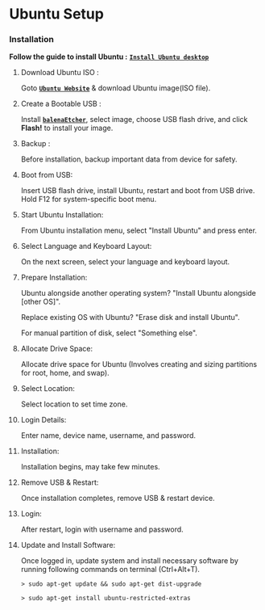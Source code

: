 # **Ubuntu Setup**


### **Installation**

**Follow the guide to install Ubuntu :**  [**`Install Ubuntu desktop`**](https://ubuntu.com/tutorials/install-ubuntu-desktop#1-overview)

 1. Download Ubuntu ISO :
     
    Goto [**`Ubuntu Website`**](https://ubuntu.com/download/desktop) & download Ubuntu image(ISO file).
  
 2. Create a Bootable USB :

    Install [**`balenaEtcher`**](https://etcher.balena.io/#download-etcher), select image, choose USB flash drive, and click **Flash!** to install your image.

 3. Backup : 

    Before installation, backup important data from device for safety.

 4. Boot from USB: 

    Insert USB flash drive, install Ubuntu, restart and boot from USB drive. Hold F12 for system-specific boot menu. 

 5. Start Ubuntu Installation: 

    From Ubuntu installation menu, select "Install Ubuntu" and press enter.

 6. Select Language and Keyboard Layout: 

    On the next screen, select your language and keyboard layout.
  
 7. Prepare Installation: 

    Ubuntu alongside another operating system? "Install Ubuntu alongside [other OS]".

    Replace existing OS with Ubuntu? "Erase disk and install Ubuntu".

    For manual partition of disk, select "Something else".

 9. Allocate Drive Space: 

    Allocate drive space for Ubuntu (Involves creating and sizing partitions for root, home, and swap).

10. Select Location: 

    Select location to set time zone.

11. Login Details: 

    Enter name, device name, username, and password.

12. Installation: 

    Installation begins, may take few minutes.

13. Remove USB & Restart: 

    Once installation completes, remove USB & restart device.

14. Login: 

    After restart, login with username and password.

15. Update and Install Software: 

    Once logged in, update system and install necessary software by running following commands on terminal (Ctrl+Alt+T).
  
    `> sudo apt-get update && sudo apt-get dist-upgrade`
  
    `> sudo apt-get install ubuntu-restricted-extras`


